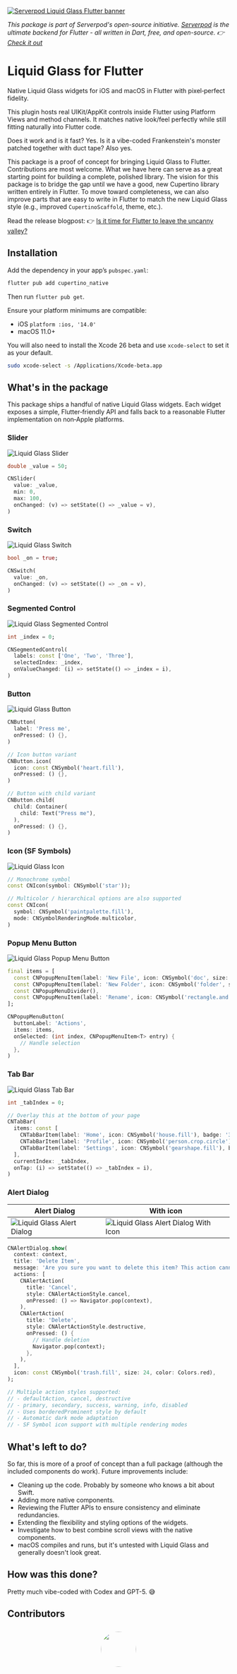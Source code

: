 [![Serverpod Liquid Glass Flutter banner](https://github.com/serverpod/cupertino_native/raw/main/misc/banner.jpg)](https://serverpod.dev)

_This package is part of Serverpod's open-source initiative. [Serverpod](https://serverpod.dev) is the ultimate backend for Flutter - all written in Dart, free, and open-source. 👉 [Check it out](https://serverpod.dev)_

# Liquid Glass for Flutter

Native Liquid Glass widgets for iOS and macOS in Flutter with pixel‑perfect fidelity.

This plugin hosts real UIKit/AppKit controls inside Flutter using Platform Views and method channels. It matches native look/feel perfectly while still fitting naturally into Flutter code.

Does it work and is it fast? Yes. Is it a vibe-coded Frankenstein's monster patched together with duct tape? Also yes.

This package is a proof of concept for bringing Liquid Glass to Flutter. Contributions are most welcome. What we have here can serve as a great starting point for building a complete, polished library. The vision for this package is to bridge the gap until we have a good, new Cupertino library written entirely in Flutter. To move toward completeness, we can also improve parts that are easy to write in Flutter to match the new Liquid Glass style (e.g., improved `CupertinoScaffold`, theme, etc.).

Read the release blogpost: 👉 [Is it time for Flutter to leave the uncanny valley?](https://medium.com/serverpod/is-it-time-for-flutter-to-leave-the-uncanny-valley-b7f2cdb834ae)

## Installation

Add the dependency in your app’s `pubspec.yaml`:

```bash
flutter pub add cupertino_native
```

Then run `flutter pub get`.

Ensure your platform minimums are compatible:

- iOS `platform :ios, '14.0'`
- macOS 11.0+

You will also need to install the Xcode 26 beta and use `xcode-select` to set it as your default.

```bash
sudo xcode-select -s /Applications/Xcode-beta.app
```

## What's in the package

This package ships a handful of native Liquid Glass widgets. Each widget exposes a simple, Flutter‑friendly API and falls back to a reasonable Flutter implementation on non‑Apple platforms.

### Slider

![Liquid Glass Slider](https://github.com/serverpod/cupertino_native/raw/main/misc/screenshots/slider.png)

```dart
double _value = 50;

CNSlider(
  value: _value,
  min: 0,
  max: 100,
  onChanged: (v) => setState(() => _value = v),
)
```

### Switch

![Liquid Glass Switch](https://github.com/serverpod/cupertino_native/raw/main/misc/screenshots/switch.png)

```dart
bool _on = true;

CNSwitch(
  value: _on,
  onChanged: (v) => setState(() => _on = v),
)
```

### Segmented Control

![Liquid Glass Segmented Control](https://github.com/serverpod/cupertino_native/raw/main/misc/screenshots/segmented-control.png)

```dart
int _index = 0;

CNSegmentedControl(
  labels: const ['One', 'Two', 'Three'],
  selectedIndex: _index,
  onValueChanged: (i) => setState(() => _index = i),
)
```

### Button

![Liquid Glass Button](https://github.com/serverpod/cupertino_native/raw/main/misc/screenshots/button.png)

```dart
CNButton(
  label: 'Press me',
  onPressed: () {},
)

// Icon button variant
CNButton.icon(
  icon: const CNSymbol('heart.fill'),
  onPressed: () {},
)

// Button with child variant
CNButton.child(
  child: Container(
    child: Text("Press me"),
  ),
  onPressed: () {},
)
```

### Icon (SF Symbols)

![Liquid Glass Icon](https://github.com/serverpod/cupertino_native/raw/main/misc/screenshots/icon.png)

```dart
// Monochrome symbol
const CNIcon(symbol: CNSymbol('star'));

// Multicolor / hierarchical options are also supported
const CNIcon(
  symbol: CNSymbol('paintpalette.fill'),
  mode: CNSymbolRenderingMode.multicolor,
)
```

### Popup Menu Button

![Liquid Glass Popup Menu Button](https://github.com/serverpod/cupertino_native/raw/main/misc/screenshots/popup-menu-button.png)

```dart
final items = [
  const CNPopupMenuItem(label: 'New File', icon: CNSymbol('doc', size: 18)),
  const CNPopupMenuItem(label: 'New Folder', icon: CNSymbol('folder', size: 18)),
  const CNPopupMenuDivider(),
  const CNPopupMenuItem(label: 'Rename', icon: CNSymbol('rectangle.and.pencil.and.ellipsis', size: 18)),
];

CNPopupMenuButton(
  buttonLabel: 'Actions',
  items: items,
  onSelected: (int index, CNPopupMenuItem<T> entry) {
    // Handle selection
  },
)
```

### Tab Bar

![Liquid Glass Tab Bar](https://github.com/serverpod/cupertino_native/raw/main/misc/screenshots/tab-bar.png)

```dart
int _tabIndex = 0;

// Overlay this at the bottom of your page
CNTabBar(
  items: const [
    CNTabBarItem(label: 'Home', icon: CNSymbol('house.fill'), badge: '3'),
    CNTabBarItem(label: 'Profile', icon: CNSymbol('person.crop.circle')),
    CNTabBarItem(label: 'Settings', icon: CNSymbol('gearshape.fill'), badge: '!'),
  ],
  currentIndex: _tabIndex,
  onTap: (i) => setState(() => _tabIndex = i),
)
```

### Alert Dialog

| Alert Dialog | With icon |
|-----------|---------|       
| ![Liquid Glass Alert Dialog](https://raw.githubusercontent.com/berkaycatak/cupertino_native/refs/heads/main/misc/screenshots/alert-dialog.png) | ![Liquid Glass Alert Dialog With Icon](https://github.com/berkaycatak/cupertino_native/raw/main/misc/screenshots/alert-dialog-with-icon.png) |


```dart
CNAlertDialog.show(
  context: context,
  title: 'Delete Item',
  message: 'Are you sure you want to delete this item? This action cannot be undone.',
  actions: [
    CNAlertAction(
      title: 'Cancel',
      style: CNAlertActionStyle.cancel,
      onPressed: () => Navigator.pop(context),
    ),
    CNAlertAction(
      title: 'Delete',
      style: CNAlertActionStyle.destructive,
      onPressed: () {
        // Handle deletion
        Navigator.pop(context);
      },
    ),
  ],
  icon: const CNSymbol('trash.fill', size: 24, color: Colors.red),
);

// Multiple action styles supported:
// - defaultAction, cancel, destructive  
// - primary, secondary, success, warning, info, disabled
// - Uses borderedProminent style by default
// - Automatic dark mode adaptation
// - SF Symbol icon support with multiple rendering modes
```

## What's left to do?
So far, this is more of a proof of concept than a full package (although the included components do work). Future improvements include:

- Cleaning up the code. Probably by someone who knows a bit about Swift.
- Adding more native components.
- Reviewing the Flutter APIs to ensure consistency and eliminate redundancies.
- Extending the flexibility and styling options of the widgets.
- Investigate how to best combine scroll views with the native components.
- macOS compiles and runs, but it's untested with Liquid Glass and generally doesn't look great.

## How was this done?
Pretty much vibe-coded with Codex and GPT-5. 😅

## Contributors

<p align="center">
  <a href="https://github.com/berkaycatak">
    <img src="https://avatars.githubusercontent.com/u/34205493?v=4" width="80" style="border-radius:50%; margin: 10px;" />
  </a>
</p>
